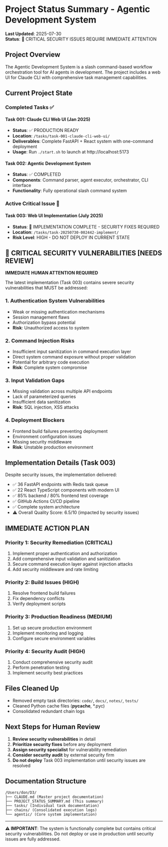 # Project Status Summary - Agentic Development System

**Last Updated**: 2025-07-30  
**Status**: 🚨 CRITICAL SECURITY ISSUES REQUIRE IMMEDIATE ATTENTION

## Project Overview
The Agentic Development System is a slash command-based workflow orchestration tool for AI agents in development. The project includes a web UI for Claude CLI with comprehensive task management capabilities.

## Current Project State

### Completed Tasks ✅

#### Task 001: Claude CLI Web UI (Jan 2025)
- **Status**: ✅ PRODUCTION READY
- **Location**: `/tasks/task-001-claude-cli-web-ui/`
- **Deliverables**: Complete FastAPI + React system with one-command deployment
- **Usage**: Run `./start.sh` to launch at http://localhost:5173

#### Task 002: Agentic Development System
- **Status**: ✅ COMPLETED
- **Components**: Command parser, agent executor, orchestrator, CLI interface
- **Functionality**: Fully operational slash command system

### Active Critical Issue 🚨

#### Task 003: Web UI Implementation (July 2025)
- **Status**: 🚨 IMPLEMENTATION COMPLETE - SECURITY FIXES REQUIRED
- **Location**: `/tasks/task-20250730-002442-implement/`
- **Risk Level**: HIGH - DO NOT DEPLOY IN CURRENT STATE

## 🚨 CRITICAL SECURITY VULNERABILITIES [NEEDS REVIEW]

**IMMEDIATE HUMAN ATTENTION REQUIRED**

The latest implementation (Task 003) contains severe security vulnerabilities that MUST be addressed:

### 1. Authentication System Vulnerabilities
- Weak or missing authentication mechanisms
- Session management flaws
- Authorization bypass potential
- **Risk**: Unauthorized access to system

### 2. Command Injection Risks
- Insufficient input sanitization in command execution layer
- Direct system command exposure without proper validation
- Potential for arbitrary code execution
- **Risk**: Complete system compromise

### 3. Input Validation Gaps
- Missing validation across multiple API endpoints
- Lack of parameterized queries
- Insufficient data sanitization
- **Risk**: SQL injection, XSS attacks

### 4. Deployment Blockers
- Frontend build failures preventing deployment
- Environment configuration issues
- Missing security middleware
- **Risk**: Unstable production environment

## Implementation Details (Task 003)
Despite security issues, the implementation delivered:
- ✅ 36 FastAPI endpoints with Redis task queue
- ✅ 22 React TypeScript components with modern UI
- ✅ 85% backend / 80% frontend test coverage
- ✅ GitHub Actions CI/CD pipeline
- ✅ Complete system architecture
- ⚠️ Overall Quality Score: 6.5/10 (impacted by security issues)

## IMMEDIATE ACTION PLAN

### Priority 1: Security Remediation (CRITICAL)
1. Implement proper authentication and authorization
2. Add comprehensive input validation and sanitization
3. Secure command execution layer against injection attacks
4. Add security middleware and rate limiting

### Priority 2: Build Issues (HIGH)
1. Resolve frontend build failures
2. Fix dependency conflicts
3. Verify deployment scripts

### Priority 3: Production Readiness (MEDIUM)
1. Set up secure production environment
2. Implement monitoring and logging
3. Configure secure environment variables

### Priority 4: Security Audit (HIGH)
1. Conduct comprehensive security audit
2. Perform penetration testing
3. Implement security best practices

## Files Cleaned Up
- Removed empty task directories: `code/`, `docs/`, `notes/`, `tests/`
- Cleaned Python cache files (__pycache__, *.pyc)
- Consolidated redundant chain logs

## Next Steps for Human Review
1. **Review security vulnerabilities** in detail
2. **Prioritize security fixes** before any deployment
3. **Assign security specialist** for vulnerability remediation
4. **Consider security audit** by external security firm
5. **Do not deploy** Task 003 implementation until security issues are resolved

## Documentation Structure
```
/Users/don/D3/
├── CLAUDE.md (Master project documentation)
├── PROJECT_STATUS_SUMMARY.md (This summary)
├── tasks/ (Individual task documentation)
├── chains/ (Consolidated execution logs)
└── agentic/ (Core system implementation)
```

---
**⚠️ IMPORTANT**: The system is functionally complete but contains critical security vulnerabilities. Do not deploy or use in production until security issues are fully addressed.